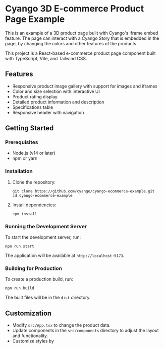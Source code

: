 # Cyango 3D E-commerce Product Page Example

This is an example of a 3D product page built with Cyango's iframe embed feature.
The page can interact with a Cyango Story that is embedded in the page, by changing the colors and other features of the products.

This project is a React-based e-commerce product page component built with TypeScript, Vite, and Tailwind CSS.

## Features

- Responsive product image gallery with support for images and iframes
- Color and size selection with interactive UI
- Product rating display
- Detailed product information and description
- Specifications table
- Responsive header with navigation

## Getting Started

### Prerequisites

- Node.js (v14 or later)
- npm or yarn

### Installation

1. Clone the repository:

   ```
   git clone https://github.com/cyango/cyango-ecommerce-example.git
   cd cyango-ecommerce-example
   ```

2. Install dependencies:
   ```
   npm install
   ```

### Running the Development Server

To start the development server, run:

```
npm run start
```

The application will be available at `http://localhost:5173`.

### Building for Production

To create a production build, run:

```
npm run build
```

The built files will be in the `dist` directory.

## Customization

- Modify `src/App.tsx` to change the product data.
- Update components in the `src/components` directory to adjust the layout and functionality.
- Customize styles by
